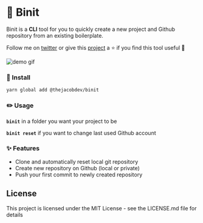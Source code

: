 
# :wave: Binit 

Binit is a **CLI** tool for you to quickly create a new project and Github repository from an existing boilerplate.

Follow me on [twitter](https://twitter.com/thejacobdev) or give this [project](https://github.com/theJacobDev/binit) a :star: if you find this tool useful :blue_heart:

![demo gif](https://media.giphy.com/media/Moyp7YJ8yRzA6eNbN0/giphy.gif)

### :wrench: Install
`yarn global add @thejacobdev/binit`

### :pencil2: Usage 

**`binit`** in a folder you want your project to be

**`binit reset`** if you want to change last used Github account

### :sparkles: Features

- Clone and automatically reset local git repository
- Create new repository on Github (local or private)
- Push your first commit to newly created repository


## License

This project is licensed under the MIT License - see the LICENSE.md file for details